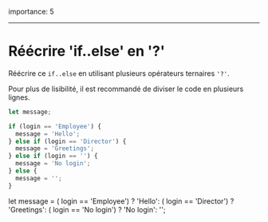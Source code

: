 importance: 5

---

# Réécrire 'if..else' en '?'

Réécrire ce `if..else` en utilisant plusieurs opérateurs ternaires `'?'`.

Pour plus de lisibilité, il est recommandé de diviser le code en plusieurs lignes.

```js
let message;

if (login == 'Employee') {
  message = 'Hello';
} else if (login == 'Director') {
  message = 'Greetings';
} else if (login == '') {
  message = 'No login';
} else {
  message = '';
}
```
let message = ( login == 'Employee') ? 'Hello':
              ( login == 'Director') ? 'Greetings':
              ( login == 'No login') ? 'No login':
              '';
